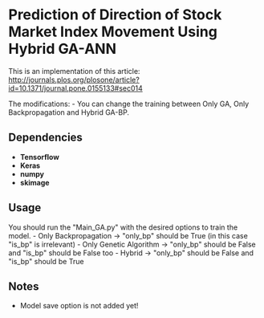 Prediction of Direction of Stock Market Index Movement Using Hybrid GA-ANN
=============================

This is an implementation of this article: http://journals.plos.org/plosone/article?id=10.1371/journal.pone.0155133#sec014

  The modifications:
    - You can change the training between Only GA, Only Backpropagation and Hybrid GA-BP.

Dependencies
------------

- **Tensorflow**
- **Keras**
- **numpy**
- **skimage**


Usage
-----

You should run the "Main_GA.py" with the desired options to train the model.
    - Only Backpropagation -> "only_bp" should be True (in this case "is_bp" is irrelevant)
    - Only Genetic Algorithm -> "only_bp" should be False and "is_bp" should be False too
    - Hybrid -> "only_bp" should be False and "is_bp" should be True

Notes
-----
  - Model save option is not added yet!
